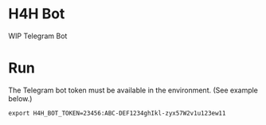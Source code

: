 # H4H Bot

WIP Telegram Bot

# Run

The Telegram bot token must be available in the environment.
(See example below.)

```
export H4H_BOT_TOKEN=23456:ABC-DEF1234ghIkl-zyx57W2v1u123ew11

```

